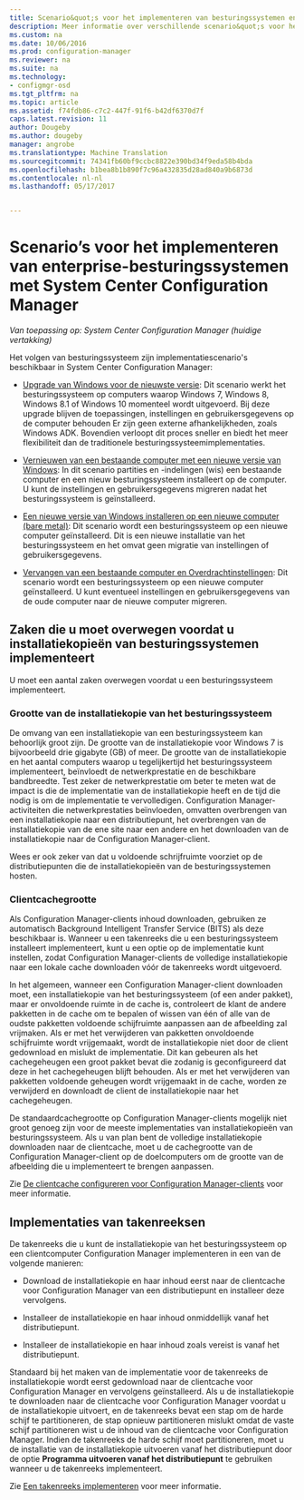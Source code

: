```yaml
---
title: Scenario&quot;s voor het implementeren van besturingssystemen enterprise | Microsoft-documenten
description: Meer informatie over verschillende scenario&quot;s voor het implementeren van enterprise-besturingssystemen met System Center Configuration Manager.
ms.custom: na
ms.date: 10/06/2016
ms.prod: configuration-manager
ms.reviewer: na
ms.suite: na
ms.technology:
- configmgr-osd
ms.tgt_pltfrm: na
ms.topic: article
ms.assetid: f74fdb86-c7c2-447f-91f6-b42df6370d7f
caps.latest.revision: 11
author: Dougeby
ms.author: dougeby
manager: angrobe
ms.translationtype: Machine Translation
ms.sourcegitcommit: 74341fb60bf9ccbc8822e390bd34f9eda58b4bda
ms.openlocfilehash: b1bea8b1b890f7c96a432835d28ad840a9b6873d
ms.contentlocale: nl-nl
ms.lasthandoff: 05/17/2017


---
```

# <a name="scenarios-to-deploy-enterprise-operating-systems-with-system-center-configuration-manager"></a>Scenario’s voor het implementeren van enterprise-besturingssystemen met System Center Configuration Manager

*Van toepassing op: System Center Configuration Manager (huidige vertakking)*

Het volgen van besturingssysteem zijn implementatiescenario's beschikbaar in System Center Configuration Manager:  

-   [Upgrade van Windows voor de nieuwste versie](upgrade-windows-to-the-latest-version.md): Dit scenario werkt het besturingssysteem op computers waarop Windows 7, Windows 8, Windows 8.1 of Windows 10 momenteel wordt uitgevoerd. Bij deze upgrade blijven de toepassingen, instellingen en gebruikersgegevens op de computer behouden Er zijn geen externe afhankelijkheden, zoals Windows ADK. Bovendien verloopt dit proces sneller en biedt het meer flexibiliteit dan de traditionele besturingssysteemimplementaties.  

-   [Vernieuwen van een bestaande computer met een nieuwe versie van Windows](refresh-an-existing-computer-with-a-new-version-of-windows.md): In dit scenario partities en -indelingen (wis) een bestaande computer en een nieuw besturingssysteem installeert op de computer. U kunt de instellingen en gebruikersgegevens migreren nadat het besturingssysteem is geïnstalleerd.  

-   [Een nieuwe versie van Windows installeren op een nieuwe computer (bare metal)](install-new-windows-version-new-computer-bare-metal.md): Dit scenario wordt een besturingssysteem op een nieuwe computer geïnstalleerd. Dit is een nieuwe installatie van het besturingssysteem en het omvat geen migratie van instellingen of gebruikersgegevens.  

-   [Vervangen van een bestaande computer en Overdrachtinstellingen](replace-an-existing-computer-and-transfer-settings.md): Dit scenario wordt een besturingssysteem op een nieuwe computer geïnstalleerd. U kunt eventueel instellingen en gebruikersgegevens van de oude computer naar de nieuwe computer migreren.  

## <a name="things-to-consider-before-you-deploy-operating-system-images"></a>Zaken die u moet overwegen voordat u installatiekopieën van besturingssystemen implementeert  
 U moet een aantal zaken overwegen voordat u een besturingssysteem implementeert.  

### <a name="operating-system-image-size"></a>Grootte van de installatiekopie van het besturingssysteem  
 De omvang van een installatiekopie van een besturingssysteem kan behoorlijk groot zijn. De grootte van de installatiekopie voor Windows 7 is bijvoorbeeld drie gigabyte (GB) of meer. De grootte van de installatiekopie en het aantal computers waarop u tegelijkertijd het besturingssysteem implementeert, beïnvloedt de netwerkprestatie en de beschikbare bandbreedte. Test zeker de netwerkprestatie om beter te meten wat de impact is die de implementatie van de installatiekopie heeft en de tijd die nodig is om de implementatie te vervolledigen. Configuration Manager-activiteiten die netwerkprestaties beïnvloeden, omvatten overbrengen van een installatiekopie naar een distributiepunt, het overbrengen van de installatiekopie van de ene site naar een andere en het downloaden van de installatiekopie naar de Configuration Manager-client.  

 Wees er ook zeker van dat u voldoende schrijfruimte voorziet op de distributiepunten die de installatiekopieën van de besturingssystemen hosten.  

### <a name="client-cache-size"></a>Clientcachegrootte  
 Als Configuration Manager-clients inhoud downloaden, gebruiken ze automatisch Background Intelligent Transfer Service (BITS) als deze beschikbaar is. Wanneer u een takenreeks die u een besturingssysteem installeert implementeert, kunt u een optie op de implementatie kunt instellen, zodat Configuration Manager-clients de volledige installatiekopie naar een lokale cache downloaden vóór de takenreeks wordt uitgevoerd.  

 In het algemeen, wanneer een Configuration Manager-client downloaden moet, een installatiekopie van het besturingssysteem (of een ander pakket), maar er onvoldoende ruimte in de cache is, controleert de klant de andere pakketten in de cache om te bepalen of wissen van één of alle van de oudste pakketten voldoende schijfruimte aanpassen aan de afbeelding zal vrijmaken. Als er met het verwijderen van pakketten onvoldoende schijfruimte wordt vrijgemaakt, wordt de installatiekopie niet door de client gedownload en mislukt de implementatie. Dit kan gebeuren als het cachegeheugen een groot pakket bevat die zodanig is geconfigureerd dat deze in het cachegeheugen blijft behouden. Als er met het verwijderen van pakketten voldoende geheugen wordt vrijgemaakt in de cache, worden ze verwijderd en downloadt de client de installatiekopie naar het cachegeheugen.  

 De standaardcachegrootte op Configuration Manager-clients mogelijk niet groot genoeg zijn voor de meeste implementaties van installatiekopieën van besturingssysteem. Als u van plan bent de volledige installatiekopie downloaden naar de clientcache, moet u de cachegrootte van de Configuration Manager-client op de doelcomputers om de grootte van de afbeelding die u implementeert te brengen aanpassen.  

 Zie [De clientcache configureren voor Configuration Manager-clients](../../core/clients/manage/manage-clients.md#BKMK_ClientCache) voor meer informatie.  

## <a name="task-sequence-deployments"></a>Implementaties van takenreeksen  
 De takenreeks die u kunt de installatiekopie van het besturingssysteem op een clientcomputer Configuration Manager implementeren in een van de volgende manieren:  

-   Download de installatiekopie en haar inhoud eerst naar de clientcache voor Configuration Manager van een distributiepunt en installeer deze vervolgens.  

-   Installeer de installatiekopie en haar inhoud onmiddellijk vanaf het distributiepunt.  

-   Installeer de installatiekopie en haar inhoud zoals vereist is vanaf het distributiepunt.  

 Standaard bij het maken van de implementatie voor de takenreeks de installatiekopie wordt eerst gedownload naar de clientcache voor Configuration Manager en vervolgens geïnstalleerd. Als u de installatiekopie te downloaden naar de clientcache voor Configuration Manager voordat u de installatiekopie uitvoert, en de takenreeks bevat een stap om de harde schijf te partitioneren, de stap opnieuw partitioneren mislukt omdat de vaste schijf partitioneren wist u de inhoud van de clientcache voor Configuration Manager. Indien de takenreeks de harde schijf moet partitioneren, moet u de installatie van de installatiekopie uitvoeren vanaf het distributiepunt door de optie **Programma uitvoeren vanaf het distributiepunt**  te gebruiken wanneer u de takenreeks implementeert.  

 Zie [Een takenreeks implementeren](manage-task-sequences-to-automate-tasks.md#BKMK_DeployTS) voor meer informatie.  

